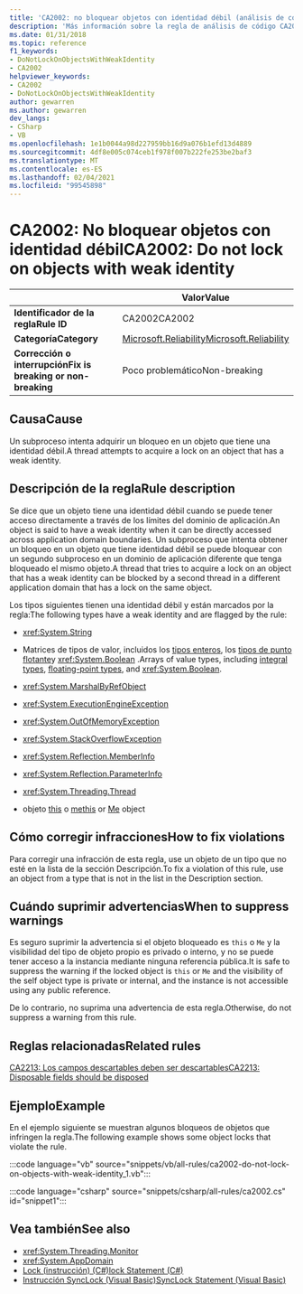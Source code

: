 ```yaml
---
title: 'CA2002: no bloquear objetos con identidad débil (análisis de código)'
description: 'Más información sobre la regla de análisis de código CA2002: no bloquear objetos con identidad débil'
ms.date: 01/31/2018
ms.topic: reference
f1_keywords:
- DoNotLockOnObjectsWithWeakIdentity
- CA2002
helpviewer_keywords:
- CA2002
- DoNotLockOnObjectsWithWeakIdentity
author: gewarren
ms.author: gewarren
dev_langs:
- CSharp
- VB
ms.openlocfilehash: 1e1b0044a98d227959bb16d9a076b1efd13d4889
ms.sourcegitcommit: 4df8e005c074ceb1f978f007b222fe253be2baf3
ms.translationtype: MT
ms.contentlocale: es-ES
ms.lasthandoff: 02/04/2021
ms.locfileid: "99545898"
---
```

# <a name="ca2002-do-not-lock-on-objects-with-weak-identity"></a><span data-ttu-id="b27bd-103">CA2002: No bloquear objetos con identidad débil</span><span class="sxs-lookup"><span data-stu-id="b27bd-103">CA2002: Do not lock on objects with weak identity</span></span>

| | <span data-ttu-id="b27bd-104">Valor</span><span class="sxs-lookup"><span data-stu-id="b27bd-104">Value</span></span> |
|-|-|
| <span data-ttu-id="b27bd-105">**Identificador de la regla**</span><span class="sxs-lookup"><span data-stu-id="b27bd-105">**Rule ID**</span></span> |<span data-ttu-id="b27bd-106">CA2002</span><span class="sxs-lookup"><span data-stu-id="b27bd-106">CA2002</span></span>|
| <span data-ttu-id="b27bd-107">**Categoría**</span><span class="sxs-lookup"><span data-stu-id="b27bd-107">**Category**</span></span> |[<span data-ttu-id="b27bd-108">Microsoft.Reliability</span><span class="sxs-lookup"><span data-stu-id="b27bd-108">Microsoft.Reliability</span></span>](reliability-warnings.md)|
| <span data-ttu-id="b27bd-109">**Corrección o interrupción**</span><span class="sxs-lookup"><span data-stu-id="b27bd-109">**Fix is breaking or non-breaking**</span></span> |<span data-ttu-id="b27bd-110">Poco problemático</span><span class="sxs-lookup"><span data-stu-id="b27bd-110">Non-breaking</span></span>|

## <a name="cause"></a><span data-ttu-id="b27bd-111">Causa</span><span class="sxs-lookup"><span data-stu-id="b27bd-111">Cause</span></span>

<span data-ttu-id="b27bd-112">Un subproceso intenta adquirir un bloqueo en un objeto que tiene una identidad débil.</span><span class="sxs-lookup"><span data-stu-id="b27bd-112">A thread attempts to acquire a lock on an object that has a weak identity.</span></span>

## <a name="rule-description"></a><span data-ttu-id="b27bd-113">Descripción de la regla</span><span class="sxs-lookup"><span data-stu-id="b27bd-113">Rule description</span></span>

<span data-ttu-id="b27bd-114">Se dice que un objeto tiene una identidad débil cuando se puede tener acceso directamente a través de los límites del dominio de aplicación.</span><span class="sxs-lookup"><span data-stu-id="b27bd-114">An object is said to have a weak identity when it can be directly accessed across application domain boundaries.</span></span> <span data-ttu-id="b27bd-115">Un subproceso que intenta obtener un bloqueo en un objeto que tiene identidad débil se puede bloquear con un segundo subproceso en un dominio de aplicación diferente que tenga bloqueado el mismo objeto.</span><span class="sxs-lookup"><span data-stu-id="b27bd-115">A thread that tries to acquire a lock on an object that has a weak identity can be blocked by a second thread in a different application domain that has a lock on the same object.</span></span>

<span data-ttu-id="b27bd-116">Los tipos siguientes tienen una identidad débil y están marcados por la regla:</span><span class="sxs-lookup"><span data-stu-id="b27bd-116">The following types have a weak identity and are flagged by the rule:</span></span>

- <xref:System.String>

- <span data-ttu-id="b27bd-117">Matrices de tipos de valor, incluidos los [tipos enteros](../../../csharp/language-reference/builtin-types/integral-numeric-types.md), los [tipos de punto flotante](../../../csharp/language-reference/builtin-types/floating-point-numeric-types.md)y <xref:System.Boolean> .</span><span class="sxs-lookup"><span data-stu-id="b27bd-117">Arrays of value types, including [integral types](../../../csharp/language-reference/builtin-types/integral-numeric-types.md), [floating-point types](../../../csharp/language-reference/builtin-types/floating-point-numeric-types.md), and <xref:System.Boolean>.</span></span>

- <xref:System.MarshalByRefObject>

- <xref:System.ExecutionEngineException>

- <xref:System.OutOfMemoryException>

- <xref:System.StackOverflowException>

- <xref:System.Reflection.MemberInfo>

- <xref:System.Reflection.ParameterInfo>

- <xref:System.Threading.Thread>

- <span data-ttu-id="b27bd-118">objeto [this](../../../csharp/language-reference/keywords/this.md) o [me](../../../visual-basic/programming-guide/program-structure/me-my-mybase-and-myclass.md)</span><span class="sxs-lookup"><span data-stu-id="b27bd-118">[this](../../../csharp/language-reference/keywords/this.md) or [Me](../../../visual-basic/programming-guide/program-structure/me-my-mybase-and-myclass.md) object</span></span>

## <a name="how-to-fix-violations"></a><span data-ttu-id="b27bd-119">Cómo corregir infracciones</span><span class="sxs-lookup"><span data-stu-id="b27bd-119">How to fix violations</span></span>

<span data-ttu-id="b27bd-120">Para corregir una infracción de esta regla, use un objeto de un tipo que no esté en la lista de la sección Descripción.</span><span class="sxs-lookup"><span data-stu-id="b27bd-120">To fix a violation of this rule, use an object from a type that is not in the list in the Description section.</span></span>

## <a name="when-to-suppress-warnings"></a><span data-ttu-id="b27bd-121">Cuándo suprimir advertencias</span><span class="sxs-lookup"><span data-stu-id="b27bd-121">When to suppress warnings</span></span>

<span data-ttu-id="b27bd-122">Es seguro suprimir la advertencia si el objeto bloqueado es `this` o `Me` y la visibilidad del tipo de objeto propio es privado o interno, y no se puede tener acceso a la instancia mediante ninguna referencia pública.</span><span class="sxs-lookup"><span data-stu-id="b27bd-122">It is safe to suppress the warning if the locked object is `this` or `Me` and the visibility of the self object type is private or internal, and the instance is not accessible using any public reference.</span></span>

<span data-ttu-id="b27bd-123">De lo contrario, no suprima una advertencia de esta regla.</span><span class="sxs-lookup"><span data-stu-id="b27bd-123">Otherwise, do not suppress a warning from this rule.</span></span>

## <a name="related-rules"></a><span data-ttu-id="b27bd-124">Reglas relacionadas</span><span class="sxs-lookup"><span data-stu-id="b27bd-124">Related rules</span></span>

[<span data-ttu-id="b27bd-125">CA2213: Los campos descartables deben ser descartables</span><span class="sxs-lookup"><span data-stu-id="b27bd-125">CA2213: Disposable fields should be disposed</span></span>](ca2213.md)

## <a name="example"></a><span data-ttu-id="b27bd-126">Ejemplo</span><span class="sxs-lookup"><span data-stu-id="b27bd-126">Example</span></span>

<span data-ttu-id="b27bd-127">En el ejemplo siguiente se muestran algunos bloqueos de objetos que infringen la regla.</span><span class="sxs-lookup"><span data-stu-id="b27bd-127">The following example shows some object locks that violate the rule.</span></span>

:::code language="vb" source="snippets/vb/all-rules/ca2002-do-not-lock-on-objects-with-weak-identity_1.vb":::

:::code language="csharp" source="snippets/csharp/all-rules/ca2002.cs" id="snippet1":::

## <a name="see-also"></a><span data-ttu-id="b27bd-128">Vea también</span><span class="sxs-lookup"><span data-stu-id="b27bd-128">See also</span></span>

- <xref:System.Threading.Monitor>
- <xref:System.AppDomain>
- [<span data-ttu-id="b27bd-129">Lock (instrucción) (C#)</span><span class="sxs-lookup"><span data-stu-id="b27bd-129">lock Statement (C#)</span></span>](../../../csharp/language-reference/keywords/lock-statement.md)
- [<span data-ttu-id="b27bd-130">Instrucción SyncLock (Visual Basic)</span><span class="sxs-lookup"><span data-stu-id="b27bd-130">SyncLock Statement (Visual Basic)</span></span>](../../../visual-basic/language-reference/statements/synclock-statement.md)
